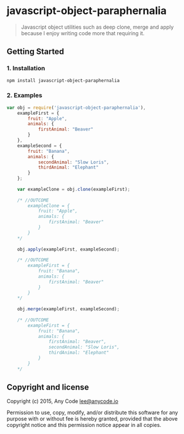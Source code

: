 # javascript-object-paraphernalia

> Javascript object utilities such as deep clone, merge and apply because I enjoy writing code more that requiring it. 

## Getting Started

### 1. Installation

``` bash
npm install javascript-object-paraphernalia
```

### 2. Examples

``` javascript
var obj = require('javascript-object-paraphernalia'),    
    exampleFirst = {
        fruit: "Apple",
        animals: {
            firstAnimal: "Beaver"
        }
    },
    exampleSecond = {
        fruit: "Banana",
        animals: {
            secondAnimal: "Slow Loris",
            thirdAnimal: "Elephant"
        }
    };
    
    var exampleClone = obj.clone(exampleFirst);
    
    /* //OUTCOME   
        exampleClone = {
            fruit: "Apple",
            animals: {
                firstAnimal: "Beaver"
            }
        }
    */
    
    obj.apply(exampleFirst, exampleSecond);
    
    /* //OUTCOME   
        exampleFirst = {
            fruit: "Banana",
            animals: {
                firstAnimal: "Beaver"
            }
        }
    */
    
    obj.merge(exampleFirst, exampleSecond);
    
    /* //OUTCOME 
        exampleFirst = {
            fruit: "Banana",
            animals: {
                firstAnimal: "Beaver",
                secondAnimal: "Slow Loris",
                thirdAnimal: "Elephant"
            }
        }
    */
```

## Copyright and license
Copyright (c) 2015, Any Code <lee@anycode.io>

Permission to use, copy, modify, and/or distribute this software for any
purpose with or without fee is hereby granted, provided that the above
copyright notice and this permission notice appear in all copies.
